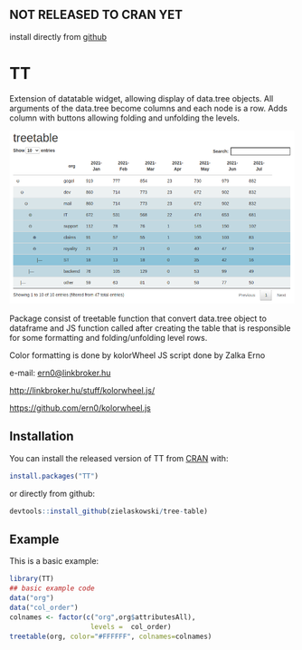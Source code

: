 
## NOT RELEASED TO CRAN YET
install directly from [github](./README.md#installation)

# TT

<!-- badges: start -->
<!-- badges: end -->

Extension of datatable widget, allowing display of data.tree objects.
All arguments of the data.tree become columns and each node is a row.
Adds column with buttons allowing folding and unfolding the levels.

![example](./dev/example.png?raw=true)

Package consist of treetable function that convert data.tree object to dataframe and JS function
called after creating the table that is responsible for some formatting and folding/unfolding level rows.

Color formatting is done by kolorWheel JS script done by Zalka Erno

e-mail: ern0@linkbroker.hu

<http://linkbroker.hu/stuff/kolorwheel.js/>

https://github.com/ern0/kolorwheel.js

## Installation

You can install the released version of TT from [CRAN](https://CRAN.R-project.org) with:

``` r
install.packages("TT")
```

or directly from github:
``` r
devtools::install_github(zielaskowski/tree-table)
```

## Example

This is a basic example:

``` r
library(TT)
## basic example code
data("org")
data("col_order")
colnames <- factor(c("org",org$attributesAll),
                    levels =  col_order)
treetable(org, color="#FFFFFF", colnames=colnames)
```

